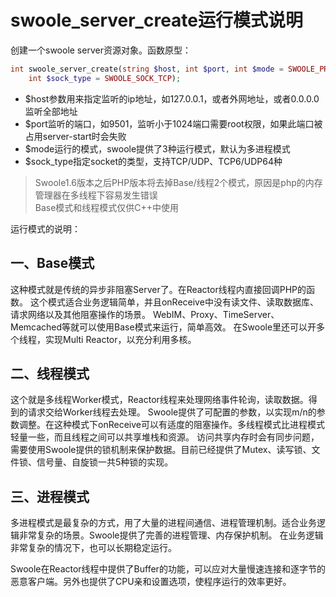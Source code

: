 swoole_server_create运行模式说明
=====
创建一个swoole server资源对象。函数原型：
```php
int swoole_server_create(string $host, int $port, int $mode = SWOOLE_PROCESS,
    int $sock_type = SWOOLE_SOCK_TCP);
```
* $host参数用来指定监听的ip地址，如127.0.0.1，或者外网地址，或者0.0.0.0监听全部地址
* $port监听的端口，如9501，监听小于1024端口需要root权限，如果此端口被占用server-start时会失败
* $mode运行的模式，swoole提供了3种运行模式，默认为多进程模式
* $sock_type指定socket的类型，支持TCP/UDP、TCP6/UDP64种

> Swoole1.6版本之后PHP版本将去掉Base/线程2个模式，原因是php的内存管理器在多线程下容易发生错误  
> Base模式和线程模式仅供C++中使用

运行模式的说明：

一、Base模式
-----
这种模式就是传统的异步非阻塞Server了。在Reactor线程内直接回调PHP的函数。
这个模式适合业务逻辑简单，并且onReceive中没有读文件、读取数据库、请求网络以及其他阻塞操作的场景。
WebIM、Proxy、TimeServer、Memcached等就可以使用Base模式来运行，简单高效。
在Swoole里还可以开多个线程，实现Multi Reactor，以充分利用多核。

二、线程模式
-----
这个就是多线程Worker模式，Reactor线程来处理网络事件轮询，读取数据。得到的请求交给Worker线程去处理。
Swoole提供了可配置的参数，以实现m/n的参数调整。在这种模式下onReceive可以有适度的阻塞操作。多线程模式比进程模式轻量一些，而且线程之间可以共享堆栈和资源。
访问共享内存时会有同步问题，需要使用Swoole提供的锁机制来保护数据。目前已经提供了Mutex、读写锁、文件锁、信号量、自旋锁一共5种锁的实现。

三、进程模式
-----
多进程模式是最复杂的方式，用了大量的进程间通信、进程管理机制。适合业务逻辑非常复杂的场景。Swoole提供了完善的进程管理、内存保护机制。
在业务逻辑非常复杂的情况下，也可以长期稳定运行。

Swoole在Reactor线程中提供了Buffer的功能，可以应对大量慢速连接和逐字节的恶意客户端。另外也提供了CPU亲和设置选项，使程序运行的效率更好。
